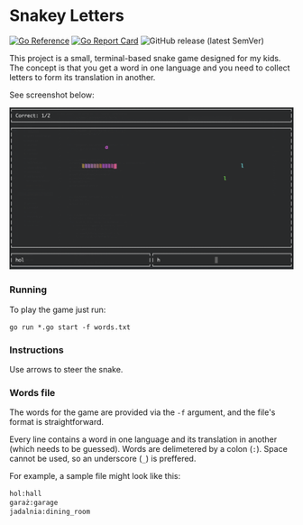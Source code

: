 # Snakey Letters

[![Go Reference](https://pkg.go.dev/badge/github.com/CommandLineGems/snakey-letters.svg)](https://pkg.go.dev/github.com/CommandLineGems/snakey-letters) [![Go Report Card](https://goreportcard.com/badge/github.com/CommandLineGems/snakey-letters)](https://goreportcard.com/report/github.com/CommandLineGems/snakey-letters) ![GitHub release (latest SemVer)](https://img.shields.io/github/v/release/CommandLineGems/snakey-letters?sort=semver)

This project is a small, terminal-based snake game designed for my kids. The concept is that you get a word in one language and you need to collect letters to form its translation in another.

See screenshot below:

![Snakey-Letters](screenshot.png)

### Running

To play the game just run:

    go run *.go start -f words.txt

### Instructions
Use arrows to steer the snake.

### Words file
The words for the game are provided via the `-f` argument, and the file's format is straightforward.

Every line contains a word in one language and its translation in another (which needs to be guessed). Words are delimetered by a colon (`:`).
Space cannot be used, so an underscore (`_`) is preffered.

For example, a sample file might look like this:

    hol:hall
    garaż:garage
    jadalnia:dining_room

